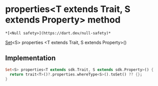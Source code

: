 


# properties&lt;T extends Trait, S extends Property> method




    *[<Null safety>](https://dart.dev/null-safety)*




[Set](https://api.flutter.dev/flutter/dart-core/Set-class.html)&lt;S> properties
&lt;T extends Trait, S extends Property>()








## Implementation

```dart
Set<S> properties<T extends sdk.Trait, S extends sdk.Property>() {
  return trait<T>()?.properties.whereType<S>().toSet() ?? {};
}
```







